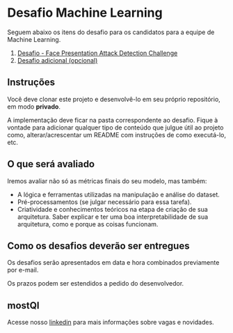 # Desafio Machine Learning

Seguem abaixo os itens do desafio para os candidatos para a equipe de Machine Learning.

1. [Desafio - Face Presentation Attack Detection Challenge](./desafio-01/README.md)
2. [Desafio adicional (opcional)](./extras/README.md)

## Instruções

Você deve clonar este projeto e desenvolvê-lo em seu próprio repositório, em modo **privado**.

A implementação deve ficar na pasta correspondente ao desafio. Fique à vontade para adicionar qualquer tipo de conteúdo que julgue útil ao projeto como, alterar/acrescentar um README com instruções de como executá-lo, etc.

## O que será avaliado
Iremos avaliar não só as métricas finais do seu modelo, mas também:
- A lógica e ferramentas utilizadas na manipulação e análise do dataset.
- Pré-processamentos (se julgar necessário para essa tarefa).
- Criatividade e conhecimentos teóricos na etapa de criação de sua arquitetura. Saber explicar e ter uma boa interpretabilidade de sua arquitetura, como e porque as coisas funcionam.

## Como os desafios deverão ser entregues

Os desafios serão apresentados em data e hora combinados previamente por e-mail.

Os prazos podem ser estendidos a pedido do desenvolvedor.

## mostQI

Acesse nosso [linkedin](https://www.linkedin.com/company/mobile-solution-technology/posts/?feedView=all) para mais informações sobre vagas e novidades.
